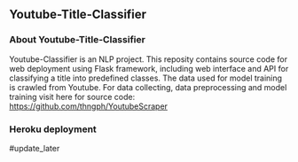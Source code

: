 ## Youtube-Title-Classifier

### About Youtube-Title-Classifier

Youtube-Classifier is an NLP project. 
This reposity contains source code for web deployment using Flask framework, including web interface and API for classifying a title into predefined classes.
The data used for model training is crawled from Youtube. For data collecting, data preprocessing and model training visit here for source code: https://github.com/thngph/YoutubeScraper

### Heroku deployment
#update_later

